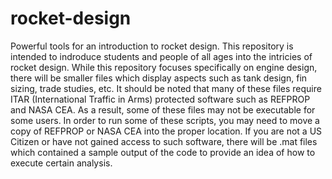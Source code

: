 # rocket-design
Powerful tools for an introduction to rocket design. This repository is intended to indroduce students and people of all ages into the intricies of rocket design. While this repository focuses specifically on engine design, there will be smaller files which display aspects such as tank design, fin sizing, trade studies, etc. It should be noted that many of these files require ITAR (International Traffic in Arms) protected software such as REFPROP and NASA CEA. As a result, some of these files may not be executable for some users. In order to run some of these scripts, you may need to move a copy of REFPROP or NASA CEA into the proper location. If you are not a US Citizen or have not gained access to such software, there will be .mat files which contained a sample output of the code to provide an idea of how to execute certain analysis.
